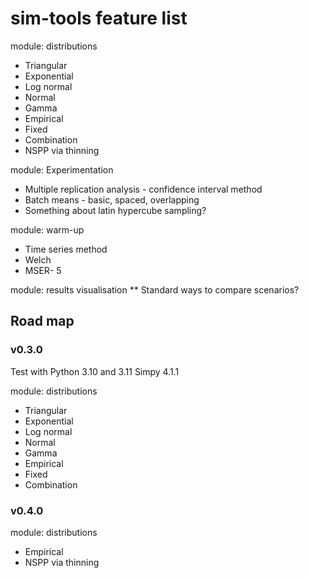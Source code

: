 # sim-tools feature list

module: distributions

* Triangular
* Exponential
* Log normal
* Normal
* Gamma
* Empirical
* Fixed
* Combination
* NSPP via thinning

module: Experimentation

* Multiple replication analysis - confidence interval method
* Batch means - basic, spaced, overlapping
* Something about latin hypercube sampling?


module: warm-up
* Time series method
* Welch
* MSER- 5


module: results visualisation
** Standard ways to compare scenarios?

## Road map

### v0.3.0

Test with Python 3.10 and 3.11
Simpy 4.1.1

module: distributions

* Triangular
* Exponential
* Log normal
* Normal
* Gamma
* Empirical
* Fixed
* Combination

### v0.4.0

module: distributions

* Empirical
* NSPP via thinning